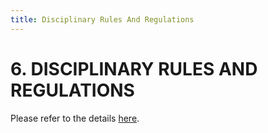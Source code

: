 ```yaml
---
title: Disciplinary Rules And Regulations
---
```


# 6. DISCIPLINARY RULES AND REGULATIONS

Please refer to the details [here](https://www.sp.edu.sg/sp/student-services/osc-overview/student-handbook/disciplinary-rules-and-regulations).
